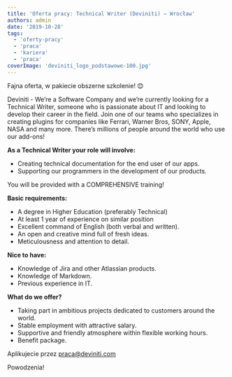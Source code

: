 ```yaml
---
title: 'Oferta pracy: Technical Writer (Deviniti) – Wrocław'
authors: admin
date: '2019-10-28'
tags:
  - 'oferty-pracy'
  - 'praca'
  - 'kariera'
  - 'praca'
coverImage: 'deviniti_logo_podstawowe-100.jpg'
---
```


Fajna oferta, w pakiecie obszerne szkolenie! 😊

<!--truncate-->

Deviniti - We’re a Software Company and we’re currently looking for a Technical
Writer, someone who is passionate about IT and looking to develop their career
in the field. Join one of our teams who specializes in creating plugins for
companies like Ferrari, Warner Bros, SONY, Apple, NASA and many more. There’s
millions of people around the world who use our add-ons!

**As a Technical Writer your role will involve:**

- Creating technical documentation for the end user of our apps.
- Supporting our programmers in the development of our products.

You will be provided with a COMPREHENSIVE training!

**Basic requirements:**

- A degree in Higher Education (preferably Technical)
- At least 1 year of experience on similar position
- Excellent command of English (both verbal and written).
- An open and creative mind full of fresh ideas.
- Meticulousness and attention to detail.

**Nice to have:**

- Knowledge of Jira and other Atlassian products.
- Knowledge of Markdown.
- Previous experience in IT.

**What do we offer?**

- Taking part in ambitious projects dedicated to customers around the world.
- Stable employment with attractive salary.
- Supportive and friendly atmosphere within flexible working hours.
- Benefit package.

Aplikujecie przez [praca@deviniti.com](mailto:praca@deviniti.com)

Powodzenia!
